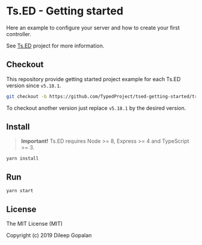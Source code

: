 # Ts.ED - Getting started

Here an example to configure your server and how to create your first controller.

See [Ts.ED](https://tsed.io) project for more information.


## Checkout

This repository provide getting started project example for each Ts.ED version since `v5.18.1`.

```bash
git checkout -b https://github.com/TypedProject/tsed-getting-started/tree/v5.18.1
```

To checkout another version just replace `v5.18.1` by the desired version.

## Install

> **Important!** Ts.ED requires Node >= 8, Express >= 4 and TypeScript >= 3.

```batch
yarn install
```

## Run

```
yarn start
```

## License

The MIT License (MIT)

Copyright (c) 2019 Dileep Gopalan


